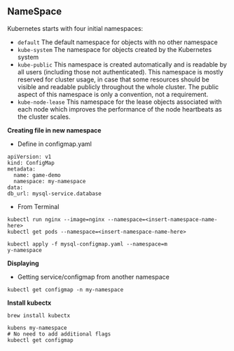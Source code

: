 ## NameSpace

Kubernetes starts with four initial namespaces:

- `default` The default namespace for objects with no other namespace
- `kube-system` The namespace for objects created by the Kubernetes system
- `kube-public` This namespace is created automatically and is readable by all users (including those not authenticated). This namespace is mostly reserved for cluster usage, in case that some resources should be visible and readable publicly throughout the whole cluster. The public aspect of this namespace is only a convention, not a requirement.
- `kube-node-lease` This namespace for the lease objects associated with each node which improves the performance of the node heartbeats as the cluster scales.

**Creating file in new namespace**

- Define in configmap.yaml

```
apiVersion: v1
kind: ConfigMap
metadata:
  name: game-demo
  namespace: my-namespace
data:
db_url: mysql-service.database
```

- From Terminal

```
kubectl run nginx --image=nginx --namespace=<insert-namespace-name-here>
kubectl get pods --namespace=<insert-namespace-name-here>
```

```
kubectl apply -f mysql-configmap.yaml --namespace=m
y-namespace
```

**Displaying** 

- Getting service/configmap from another namespace

```
kubectl get configmap -n my-namespace
```

**Install kubectx**

```
brew install kubectx
```

```
kubens my-namespace
# No need to add additional flags
kubectl get configmap 
```

